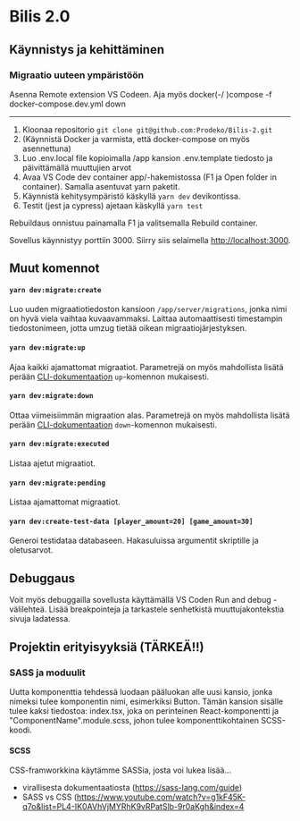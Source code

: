 # Bilis 2.0

## Käynnistys ja kehittäminen

### Migraatio uuteen ympäristöön
Asenna Remote extension VS Codeen. Aja myös docker(-/ )compose -f docker-compose.dev.yml down

---

1. Kloonaa repositorio `git clone git@github.com:Prodeko/Bilis-2.git`
2. (Käynnistä Docker ja varmista, että docker-compose on myös asennettuna)
3. Luo .env.local file kopioimalla /app kansion .env.template tiedosto ja päivittämällä muuttujien arvot
4. Avaa VS Code dev container app/-hakemistossa (F1 ja Open folder in container). Samalla asentuvat yarn paketit.
5. Käynnistä kehitysympäristö käskyllä `yarn dev` devikontissa.
5. Testit (jest ja cypress) ajetaan käskyllä `yarn test`

Rebuildaus onnistuu painamalla F1 ja valitsemalla Rebuild container.

Sovellus käynnistyy porttiin 3000. Siirry siis selaimella [http://localhost:3000](http://localhost:3000).

## Muut komennot

#### `yarn dev:migrate:create`

Luo uuden migraatiotiedoston kansioon `/app/server/migrations`, jonka nimi on hyvä viela vaihtaa kuvaavammaksi. Laittaa automaattisesti timestampin tiedostonimeen, jotta umzug tietää oikean migraatiojärjestyksen.

#### `yarn dev:migrate:up`

Ajaa kaikki ajamattomat migraatiot. Parametrejä on myös mahdollista lisätä perään [CLI-dokumentaation](https://github.com/sequelize/umzug#cli-usage) `up`-komennon mukaisesti.

#### `yarn dev:migrate:down`

Ottaa viimeisiimmän migraation alas. Parametrejä on myös mahdollista lisätä perään [CLI-dokumentaation](https://github.com/sequelize/umzug#cli-usage) `down`-komennon mukaisesti.

#### `yarn dev:migrate:executed`

Listaa ajetut migraatiot.

#### `yarn dev:migrate:pending`

Listaa ajamattomat migraatiot.

#### `yarn dev:create-test-data [player_amount=20] [game_amount=30]`

Generoi testidataa databaseen. Hakasuluissa argumentit skriptille ja oletusarvot.

## Debuggaus

Voit myös debuggailla sovellusta käyttämällä VS Coden Run and debug -välilehteä. 
Lisää breakpointeja ja tarkastele senhetkistä muuttujakontekstia sivuja ladatessa.

## Projektin erityisyyksiä (TÄRKEÄ!!)

### SASS ja moduulit
Uutta komponenttia tehdessä luodaan pääluokan alle uusi kansio, jonka nimeksi tulee komponentin nimi, esimerkiksi Button. Tämän kansion sisälle tulee kaksi tiedostoa: index.tsx, joka on perinteinen React-komponentti ja "ComponentName".module.scss, johon tulee komponenttikohtainen SCSS-koodi.

#### SCSS
CSS-framworkkina käytämme SASSia, josta voi lukea lisää...
- virallisesta dokumentaatiosta (https://sass-lang.com/guide)
- SASS vs CSS (https://www.youtube.com/watch?v=g1kF45K-q7o&list=PL4-IK0AVhVjMYRhK9vRPatSlb-9r0aKgh&index=4
